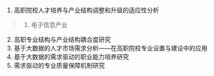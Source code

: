1. 高职院校人才培养与产业结构调整和升级的适应性分析
> 1. 电子信息产业
2. 高职专业结构与产业结构耦合度研究
3. 基于大数据的人才市场需求分析——在高职院校专业设置与建设中的应用
4. 基于大数据的需求驱动的职业能力培养研究
5. 需求驱动的专业质量保障机制研究
